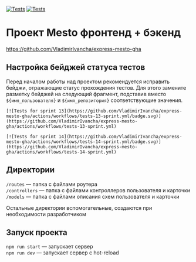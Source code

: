 [![Tests](https://github.com/VladimirIvancha/express-mesto-gha/actions/workflows/tests-13-sprint.yml/badge.svg)](https://github.com/VladimirIvancha/express-mesto-gha/actions/workflows/tests-13-sprint.yml) [![Tests](https://github.com/VladimirIvancha/express-mesto-gha/actions/workflows/tests-14-sprint.yml/badge.svg)](https://github.com/VladimirIvancha/express-mesto-gha/actions/workflows/tests-14-sprint.yml)
# Проект Mesto фронтенд + бэкенд

https://github.com/VladimirIvancha/express-mesto-gha


## Настройка бейджей статуса тестов
Перед началом работы над проектом рекомендуется исправить бейджи, отражающие статус прохождения тестов.
Для этого замените разметку бейджей на следующий фрагмент, подставив вместо `${имя_пользователя}` и `${имя_репозитория}` соответствующие значения.

```
[![Tests for sprint 13](https://github.com/VladimirIvancha/express-mesto-gha/actions/workflows/tests-13-sprint.yml/badge.svg)](https://github.com/VladimirIvancha/express-mesto-gha/actions/workflows/tests-13-sprint.yml) 

[![Tests for sprint 14](https://github.com/VladimirIvancha/express-mesto-gha/actions/workflows/tests-14-sprint.yml/badge.svg)](https://github.com/VladimirIvancha/express-mesto-gha/actions/workflows/tests-14-sprint.yml)
```


## Директории

`/routes` — папка с файлами роутера  
`/controllers` — папка с файлами контроллеров пользователя и карточки   
`/models` — папка с файлами описания схем пользователя и карточки  
  
Остальные директории вспомогательные, создаются при необходимости разработчиком

## Запуск проекта

`npm run start` — запускает сервер   
`npm run dev` — запускает сервер с hot-reload
